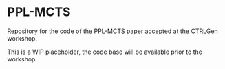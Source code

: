 # PPL-MCTS
Repository for the code of the PPL-MCTS paper accepted at the CTRLGen workshop.

This is a WIP placeholder, the code base will be available prior to the workshop.
